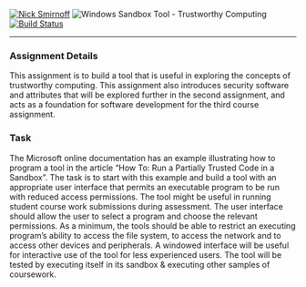 <a href="http://nicksmirnoff.co.uk/"><img src="http://i.imgur.com/gHBdEQk.png" alt="Nick Smirnoff"/></a>
<a><img src="http://i.imgur.com/dY4iIJJ.png" alt="Windows Sandbox Tool - Trustworthy Computing" /></a>
<a href="https://github.com/Hypzeh/WindowsSandbox"><img src="https://img.shields.io/badge/build-passing-green.svg" alt="Build Status"/></a>
***
### Assignment Details
This assignment is to build a tool that is useful in exploring the concepts of trustworthy computing. 
This assignment also introduces security software and attributes that will be explored further in the second assignment, and acts as a foundation for software development for the third course assignment.

### Task
The Microsoft online documentation has an example illustrating how to program a tool in the article “How To: Run a Partially Trusted Code in a Sandbox”. 
The task is to start with this example and build a tool with an appropriate user interface that permits an executable program to be run with reduced access permissions. 
The tool might be useful in running student course work submissions during assessment. The user interface should allow the user to select a program and choose the relevant permissions. 
As a minimum, the tools should be able to restrict an executing program’s ability to access the file system, to access the network and to access other devices and peripherals. 
A windowed interface will be useful for interactive use of the tool for less experienced users. 
The tool will be tested by executing itself in its sandbox & executing other samples of coursework.
